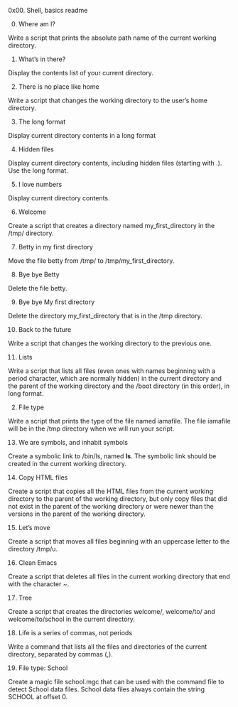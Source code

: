 0x00. Shell, basics readme



0. Where am I?

Write a script that prints the absolute path name of the current working directory.

1. What’s in there?

Display the contents list of your current directory.

2. There is no place like home

Write a script that changes the working directory to the user’s home directory.

3. The long format

Display current directory contents in a long format

4. Hidden files

Display current directory contents, including hidden files (starting with .). Use the long format.

5. I love numbers

Display current directory contents.

6. Welcome

Create a script that creates a directory named my_first_directory in the /tmp/ directory.

7. Betty in my first directory

Move the file betty from /tmp/ to /tmp/my_first_directory.

8. Bye bye Betty

Delete the file betty.

9. Bye bye My first directory

Delete the directory my_first_directory that is in the /tmp directory.

10. Back to the future

Write a script that changes the working directory to the previous one.

11. Lists

Write a script that lists all files (even ones with names beginning with a period character, which are normally hidden) in the current directory and the parent of the working directory and the /boot directory (in this order), in long format.

2. File type

Write a script that prints the type of the file named iamafile. The file iamafile will be in the /tmp directory when we will run your script.

13. We are symbols, and inhabit symbols

Create a symbolic link to /bin/ls, named __ls__. The symbolic link should be created in the current working directory.

14. Copy HTML files

Create a script that copies all the HTML files from the current working directory to the parent of the working directory, but only copy files that did not exist in the parent of the working directory or were newer than the versions in the parent of the working directory.

15. Let’s move

Create a script that moves all files beginning with an uppercase letter to the directory /tmp/u.

16. Clean Emacs

Create a script that deletes all files in the current working directory that end with the character ~.

17. Tree

Create a script that creates the directories welcome/, welcome/to/ and welcome/to/school in the current directory.

18. Life is a series of commas, not periods

Write a command that lists all the files and directories of the current directory, separated by commas (,).

19. File type: School

Create a magic file school.mgc that can be used with the command file to detect School data files. School data files always contain the string SCHOOL at offset 0.


